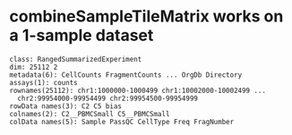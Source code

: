 # combineSampleTileMatrix works on a 1-sample dataset

    class: RangedSummarizedExperiment 
    dim: 25112 2 
    metadata(6): CellCounts FragmentCounts ... OrgDb Directory
    assays(1): counts
    rownames(25112): chr1:1000000-1000499 chr1:10002000-10002499 ...
      chr2:99954000-99954499 chr2:99954500-99954999
    rowData names(3): C2 C5 bias
    colnames(2): C2__PBMCSmall C5__PBMCSmall
    colData names(5): Sample PassQC CellType Freq FragNumber

